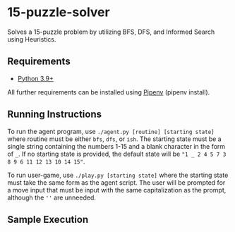 # 15-puzzle-solver
Solves a 15-puzzle problem by utilizing BFS, DFS, and Informed Search using Heuristics.

## Requirements
* [Python 3.9+](https://www.python.org/)

All further requirements can be installed using [Pipenv](https://pipenv.pypa.io/en/latest/) (pipenv install).

## Running Instructions
To run the agent program, use `./agent.py [routine] [starting state]` where routine must be either `bfs`, `dfs`, or `ish`.
The starting state must be a single string containing the numbers 1-15 and a blank character in the form of `_`. If no
starting state is provided, the default state will be `"1 _ 2 4 5 7 3 8 9 6 11 12 13 10 14 15"`.

To run user-game, use `./play.py [starting state]` where the starting state must take the same form as the agent script.
The user will be prompted for a move input that must be input with the same capitalization as the prompt, although the
`''` are unneeded.

## Sample Execution

